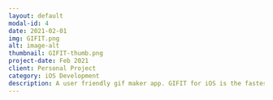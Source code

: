 ```yaml
---
layout: default
modal-id: 4
date: 2021-02-01
img: GIFIT.png
alt: image-alt
thumbnail: GIFIT-thumb.png
project-date: Feb 2021
client: Personal Project
category: iOS Development
description: A user friendly gif maker app. GIFIT for iOS is the fastest, simplest way to gif animations from videos and share across all of your favorite social channels such as iMessage, Whatsapp, Facebook Messenger and more.
---
```

